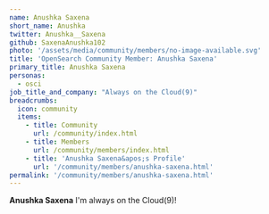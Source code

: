 ```yaml
---
name: Anushka Saxena
short_name: Anushka
twitter: Anushka__Saxena
github: SaxenaAnushka102
photo: '/assets/media/community/members/no-image-available.svg'
title: 'OpenSearch Community Member: Anushka Saxena'
primary_title: Anushka Saxena
personas:
  - osci
job_title_and_company: "Always on the Cloud(9)"
breadcrumbs:
  icon: community
  items:
    - title: Community
      url: /community/index.html
    - title: Members
      url: /community/members/index.html
    - title: 'Anushka Saxena&apos;s Profile'
      url: '/community/members/anushka-saxena.html'
permalink: '/community/members/anushka-saxena.html'
---
```


**Anushka Saxena** I'm always on the Cloud(9)!
